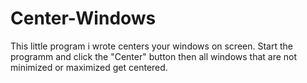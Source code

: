 # Center-Windows
This little program i wrote centers your windows on screen.
Start the programm and click the "Center" button then all windows that are not minimized or maximized get centered.
